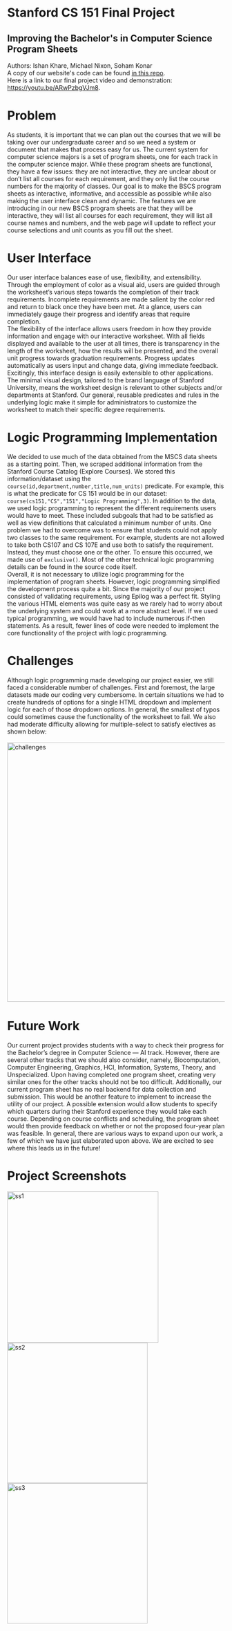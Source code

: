 # Stanford CS 151 Final Project
## Improving the Bachelor's in Computer Science Program Sheets
Authors: Ishan Khare, Michael Nixon, Soham Konar <br>
A copy of our website's code can be found [in this repo](ai-bscs-program-sheet.html). <br>
Here is a link to our final project video and demonstration: https://youtu.be/ARwPzbgVJm8.

# Problem
As students, it is important that we can plan out the courses that we will be taking over our undergraduate career and so we need a system or document that makes that process easy for us. The current system for computer science majors is a set of program sheets, one for each track in the computer science major. While these program sheets are functional, they have a few issues: they are not interactive, they are unclear about or donʼt list all courses for each requirement, and they only list the course numbers for the majority of classes. Our goal is to make the BSCS program sheets as interactive, informative, and accessible as possible while also making the user interface clean and dynamic. The features we are introducing in our new BSCS program sheets are that they will be interactive, they will list all courses for each requirement, they will list all course names and numbers, and the web page will update to reflect your course selections and unit counts as you fill out the sheet.

# User Interface
Our user interface balances ease of use, flexibility, and extensibility. Through the employment of color as a visual aid, users are guided through the worksheetʼs various steps towards the completion of their track requirements. Incomplete requirements are made salient by the color red and return to black once they have been met. At a glance, users can immediately gauge their progress and identify areas that require completion. <br>
The flexibility of the interface allows users freedom in how they provide information and engage with our interactive worksheet. With all fields displayed and available to the user at all times, there is transparency in the length of the worksheet, how the results will be presented, and the overall unit progress towards graduation requirements. Progress updates automatically as users input and change data, giving immediate feedback. <br>
Excitingly, this interface design is easily extensible to other applications. The minimal visual design, tailored to the brand language of Stanford University, means the worksheet design is relevant to other subjects and/or departments at Stanford. Our general, reusable predicates and rules in the underlying logic make it simple for administrators to customize the worksheet to match their specific degree requirements.

# Logic Programming Implementation
We decided to use much of the data obtained from the MSCS data sheets as a starting point. Then, we scraped additional information from the Stanford Course Catalog (Explore Courses). We stored this information/dataset using the `course(id,department,number,title,num_units)` predicate. For example, this is what the predicate for CS 151 would be in our dataset: `course(cs151,"CS","151","Logic Programming",3)`. In addition to the data, we used logic programming to represent the different requirements users would have to meet. These included subgoals that had to be satisfied as well as view definitions that calculated a minimum number of units. One problem we had to overcome was to ensure that students could not apply two classes to the same requirement. For example, students are not allowed to take both CS107 and CS 107E and use both to satisfy the requirement. Instead, they must choose one or the other. To ensure this occurred, we made use of `exclusive()`. Most of the other technical logic programming details can be found in the source code itself. <br>
Overall, it is not necessary to utilize logic programming for the implementation of program sheets. However, logic programming simplified the development process quite a bit. Since the majority of our project consisted of validating requirements, using Epilog was a perfect fit. Styling the various HTML elements was quite easy as we rarely had to worry about the underlying system and could work at a more abstract level. If we used typical programming, we would have had to include numerous if-then statements. As a result, fewer lines of code were needed to implement the core functionality of the project with logic programming.

# Challenges

Although logic programming made developing our project easier, we still faced a considerable number of challenges. First and foremost, the large datasets made our coding very cumbersome. In certain situations we had to create hundreds of options for a single HTML dropdown and implement logic for each of those dropdown options. In general, the smallest of typos could sometimes cause the functionality of the worksheet to fail. We also had moderate difficulty allowing for multiple-select to satisfy electives as shown below: <br>
<br>
<img width="600" alt="challenges" src="https://user-images.githubusercontent.com/62438467/179422202-cd698f37-c111-46cc-af2e-0068e846deeb.png"> 



# Future Work
Our current project provides students with a way to check their progress for the Bachelorʼs degree in Computer Science — AI track. However, there are several other tracks that we should also consider, namely, Biocomputation, Computer Engineering, Graphics, HCI, Information, Systems, Theory, and Unspecialized. Upon having completed one program sheet, creating very similar ones for the other tracks should not be too difficult. Additionally, our current program sheet has no real backend for data collection and submission. This would be another feature to implement to increase the utility of our project. A possible extension would allow students to specify which quarters during their Stanford experience they would take each course. Depending on course conflicts and scheduling, the program sheet would then provide feedback on whether or not the proposed four-year plan was feasible. In general, there are various ways to expand upon our work, a few of which we have just elaborated upon above. We are excited to see where this leads us in the future!

# Project Screenshots
<img width="350" alt="ss1" src="https://user-images.githubusercontent.com/62438467/179422316-b76a65b8-4196-4571-9483-b7f2a8210f1e.png"> <img width="325" alt="ss2" src="https://user-images.githubusercontent.com/62438467/179422439-d4b39a31-40ce-4888-a817-5c94b6c28b3e.png"> <img width="325" alt="ss3" src="https://user-images.githubusercontent.com/62438467/179422499-dab17925-fb3f-4410-add1-fb04a3882d45.png">

<br>

